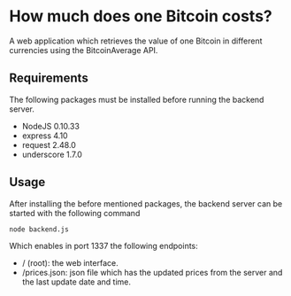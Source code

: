 How much does one Bitcoin costs?
================================

A web application which retrieves the value of one Bitcoin in different currencies using the BitcoinAverage API.

Requirements
------------

The following packages must be installed before running the backend server.

* NodeJS 0.10.33
* express 4.10
* request 2.48.0
* underscore 1.7.0

Usage
-----

After installing the before mentioned packages, the backend server can be started with the following command

	node backend.js

Which enables in port 1337 the following endpoints:

*  / (root): the web interface.
* /prices.json: json file which has the updated prices from the server and the last update date and time.